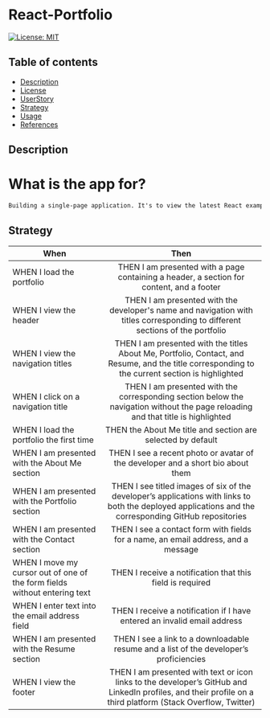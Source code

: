 # React-Portfolio
[![License: MIT](https://img.shields.io/apm/l/vim-mode?color=orange&style=for-the-badge.svg)](https://opensource.org/licenses/MIT)

## Table of contents
- [Description](#description)
- [License](#license)
- [UserStory](#userstory)
- [Strategy](#strategy)
- [Usage](#usage)
- [References](#references)


## Description
# What is the app for?
```md
Building a single-page application. It's to view the latest React examples.
```

## Strategy

| When | Then | 
| ------------- |:-------------:| 
| WHEN I load the portfolio | THEN I am presented with a page containing a header, a section for content, and a footer |
| WHEN I view the header | THEN I am presented with the developer's name and navigation with titles corresponding to different sections of the portfolio |
| WHEN I view the navigation titles | THEN I am presented with the titles About Me, Portfolio, Contact, and Resume, and the title corresponding to the current section is highlighted |
| WHEN I click on a navigation title |THEN I am presented with the corresponding section below the navigation without the page reloading and that title is highlighted |
| WHEN I load the portfolio the first time | THEN the About Me title and section are selected by default |
| WHEN I am presented with the About Me section| THEN I see a recent photo or avatar of the developer and a short bio about them |
| WHEN I am presented with the Portfolio section| THEN I see titled images of six of the developer’s applications with links to both the deployed applications and the corresponding GitHub repositories |
| WHEN I am presented with the Contact section| THEN I see a contact form with fields for a name, an email address, and a message |
| WHEN I move my cursor out of one of the form fields without entering text | THEN I receive a notification that this field is required |
| WHEN I enter text into the email address field | THEN I receive a notification if I have entered an invalid email address |
| WHEN I am presented with the Resume section | THEN I see a link to a downloadable resume and a list of the developer’s proficiencies |
| WHEN I view the footer| THEN I am presented with text or icon links to the developer’s GitHub and LinkedIn profiles, and their profile on a third platform (Stack Overflow, Twitter) |

